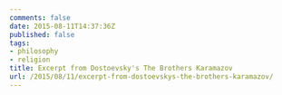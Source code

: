```yaml
---
comments: false
date: 2015-08-11T14:37:36Z
published: false
tags:
- philosophy
- religion
title: Excerpt from Dostoevsky's The Brothers Karamazov
url: /2015/08/11/excerpt-from-dostoevskys-the-brothers-karamazov/
---
```


